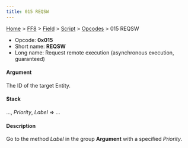 ```yaml
---
title: 015 REQSW
---
```


[Home](/Main%20Page.md) > [FF8](/FF8.md) > [Field](/FF8/Field.md) > [Script](/FF8/Field/Script.md) > [Opcodes](/FF8/Field/Script/Opcodes.md) > 015 REQSW

-   Opcode: **0x015**
-   Short name: **REQSW**
-   Long name: Request remote execution (asynchronous execution,
    guaranteed)

#### Argument

The ID of the target Entity.

#### Stack

..., *Priority*, *Label* =&gt; ...

#### Description

Go to the method *Label* in the group **Argument** with a specified
*Priority*.
